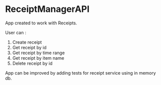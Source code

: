 # ReceiptManagerAPI
 
App created to work with Receipts. <br>

User can :<br>
 1) Create receipt <br> 
 2) Get receipt by id<br> 
 3) Get receipt by time range<br> 
 4) Get receipt by item name<br> 
 5) Delete receipt by id<br> 

App can be improved by adding tests for receipt service using in memory db.
